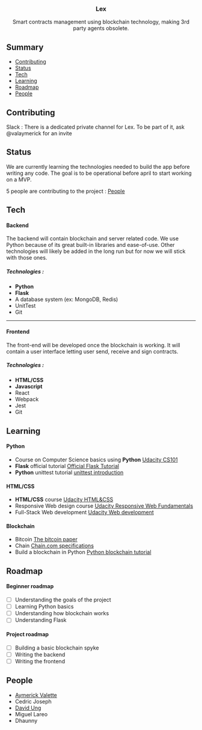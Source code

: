 
<p align="center">
    <img src="https://i.imgur.com/MmI7tyf.png" alt="" >

  <h3 align="center">Lex</h3>

  <p align="center">
    Smart contracts management using blockchain technology, making 3rd party agents obsolete. 
</p>


## Summary

- [Contributing](#contributing)
- [Status](#status)
- [Tech](#tech)
- [Learning](#learning)
- [Roadmap](#roadmap)
- [People](#people)

## Contributing

Slack : There is a dedicated private channel for Lex. To be part of it, ask @valaymerick for an invite



## Status

We are currently learning the technologies needed to build the app before writing any code. The goal is to be operational before april to start working on a MVP.

5 people are contributing to the project :  [People](#people)

## Tech

#### Backend 
The backend will contain blockchain and server related code. We use Python because of its great built-in libraries and ease-of-use. 
Other technologies will likely be added in the long run but for now we will stick with those ones.

##### Technologies :

 - **Python**
 - **Flask**
 - A database system (ex: MongoDB, Redis)
 - UnitTest
 - Git



---

#### Frontend
The front-end will be developed once the blockchain is working. It will contain a user interface letting user send, receive and sign contracts.

##### Technologies  :

 - **HTML/CSS**
 - **Javascript**
 - React
 - Webpack
 - Jest
 - Git

## Learning
#### Python

 - Course on Computer Science basics using **Python**  [Udacity CS101](https://eu.udacity.com/course/intro-to-computer-science--cs101)
 -  **Flask** official tutorial [Official Flask Tutorial](http://flask.pocoo.org/docs/0.12/tutorial/)
 - **Python** unittest tutorial [unittest introduction](http://pythontesting.net/framework/unittest/unittest-introduction/)


#### HTML/CSS

 - **HTML/CSS** course  [Udacity HTML&CSS](https://in.udacity.com/course/intro-to-html-and-css--ud304)
 - Responsive Web design course [Udacity Responsive Web Fundamentals](https://eu.udacity.com/course/responsive-web-design-fundamentals--ud893)
 - Full-Stack Web development [Udacity Web development](https://in.udacity.com/course/web-development--cs253)


#### Blockchain

- Bitcoin [The bitcoin paper](https://bitcoin.org/bitcoin.pdf)
- Chain [Chain.com specifications](https://chain.com/docs/1.2/protocol/specifications/blockchain#introduction)
- Build a blockchain in Python [Python blockchain tutorial](https://hackernoon.com/learn-blockchains-by-building-one-117428612f46)

## Roadmap 
#### Beginner roadmap
* [ ] Understanding the goals of the project
* [ ] Learning Python basics
* [ ] Understanding how blockchain works
* [ ] Understanding Flask

#### Project roadmap 
* [ ] Building a basic blockchain spyke
* [ ] Writing the backend
* [ ] Writing the frontend

## People
- [Aymerick Valette](https://github.com/valaymerick)
- Cedric Joseph
- [David Ung](https://github.com/ungdav)
- Miguel Lareo
- Dhaunny
